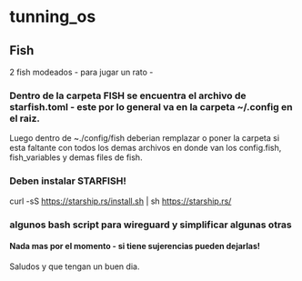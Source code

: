# tunning_os

## Fish
2 fish modeados - para jugar un rato - 
### Dentro de la carpeta FISH se encuentra el archivo de starfish.toml - este por lo general va en la carpeta ~/.config en el raiz.
 Luego dentro de ~./config/fish deberian remplazar o poner la carpeta si esta faltante con todos los demas archivos
 en donde van los config.fish, fish_variables y demas files de fish. 

### Deben instalar STARFISH!
curl -sS https://starship.rs/install.sh | sh
https://starship.rs/

 

### algunos bash script para wireguard y simplificar algunas otras

#### Nada mas por el momento - si tiene sujerencias pueden dejarlas! 

Saludos y que tengan un buen dia.
